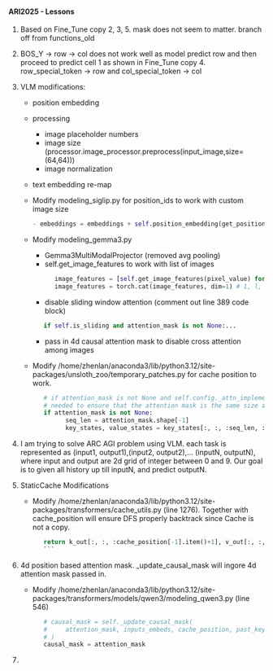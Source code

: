 #### ARI2025 - Lessons
1. Based on Fine_Tune copy 2, 3, 5. mask does not seem to matter. branch off from functions_old
2. BOS_Y -> row -> col does not work well as model predict row and then proceed to predict cell 1 as shown in
   Fine_Tune copy 4. row_special_token -> row and col_special_token -> col
3. VLM modifications:
      - position embedding
      - processing
         - image placeholder numbers
         - image size (processor.image_processor.preprocess(input_image,size=(64,64)))
         - image normalization
      - text embedding re-map
      - Modify modeling_siglip.py for position_ids to work with custom image size
         ```python
         - embeddings = embeddings + self.position_embedding(get_position_ids(height, width))
         ```

      - Modify modeling_gemma3.py
         - Gemma3MultiModalProjector (removed avg pooling)
         - self.get_image_features to work with list of images
         ```python        
               image_features = [self.get_image_features(pixel_value) for pixel_value in pixel_values] # 1, l_i, h
               image_features = torch.cat(image_features, dim=1) # 1, l, h
         ```

         - disable sliding window attention (comment out line 389 code block)
         ```python
            if self.is_sliding and attention_mask is not None:...
         ```

         - pass in 4d causal attention mask to disable cross attention among images
      - Modify /home/zhenlan/anaconda3/lib/python3.12/site-packages/unsloth_zoo/temporary_patches.py for cache position to work.
         ```python        
            # if attention_mask is not None and self.config._attn_implementation == "flash_attention_2":
            # needed to ensure that the attention mask is the same size as the key and value states
            if attention_mask is not None:
                  seq_len = attention_mask.shape[-1]
                  key_states, value_states = key_states[:, :, :seq_len, :], value_states[:, :, :seq_len, :]
         ```
4. I am trying to solve ARC AGI problem using VLM. each task is represented as (input1, output1),(input2, output2),... (inputN, outputN), where input and output are 2d grid of integer between 0 and 9. Our goal is to given all history up till inputN, and predict outputN. 

5. StaticCache Modifications
   - Modify /home/zhenlan/anaconda3/lib/python3.12/site-packages/transformers/cache_utils.py (line 1276). Together with cache_position will ensure
      DFS properly backtrack since Cache is not a copy.
      ```python        
         return k_out[:, :, :cache_position[-1].item()+1], v_out[:, :, :cache_position[-1].item()+1]
         ```
6. 4d position based attention mask. _update_causal_mask will ingore 4d attention mask passed in.
   - Modify /home/zhenlan/anaconda3/lib/python3.12/site-packages/transformers/models/qwen3/modeling_qwen3.py (line 546)
      ```python
         # causal_mask = self._update_causal_mask(
         #     attention_mask, inputs_embeds, cache_position, past_key_values, output_attentions
         # )
         causal_mask = attention_mask
      ```
7. 

